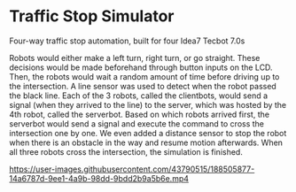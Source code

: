 # Traffic Stop Simulator
Four-way traffic stop automation, built for four Idea7 Tecbot 7.0s

Robots would either make a left turn, right turn, or go straight. These decisions would be made beforehand through button inputs on the LCD. Then, the robots would wait a random amount of time before driving up to the intersection. A line sensor was used to detect when the robot passed the black line. Each of the 3 robots, called the clientbots, would send a signal (when they arrived to the line) to the server, which was hosted by the 4th robot, called the serverbot. Based on which robots arrived first, the serverbot would send a signal and execute the command to cross the intersection one by one. We even added a distance sensor to stop the robot when there is an obstacle in the way and resume motion afterwards. When all three robots cross the intersection, the simulation is finished.

https://user-images.githubusercontent.com/43790515/188505877-14a6787d-9ee1-4a9b-98dd-9bdd2b9a5b6e.mp4

